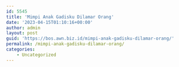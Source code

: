 ```yaml
---
id: 5545
title: 'Mimpi Anak Gadisku Dilamar Orang'
date: '2023-04-15T01:10:16+00:00'
author: admin
layout: post
guid: 'https://bos.awn.biz.id/mimpi-anak-gadisku-dilamar-orang/'
permalink: /mimpi-anak-gadisku-dilamar-orang/
categories:
    - Uncategorized
---
```


